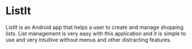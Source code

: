 ListIt
======

ListIt is an Android app that helps a user to create and manage shopping lists. List management is very easy with this application and it is simple to use and very intuitive without menus and other distracting features.   
